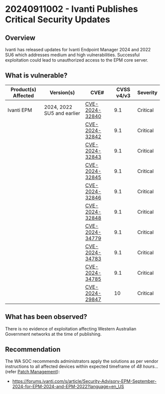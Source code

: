 # 20240911002 - Ivanti Publishes Critical Security Updates

## Overview

Ivanti has released updates for Ivanti Endpoint Manager 2024 and 2022 SU6 which addresses medium and high vulnerabilities. Successful exploitation could lead to unauthorized access to the EPM core server.

## What is vulnerable?

| **Product(s) Affected** | **Version(s)**             | **CVE#**                                                          | **CVSS v4/v3** | **Severity** |
| ----------------------- | -------------------------- | ----------------------------------------------------------------- | -------------- | ------------ |
| Ivanti EPM              | 2024, 2022 SU5 and earlier | [CVE-2024-32840](https://nvd.nist.gov/vuln/detail/CVE-2024-32840) | 9.1            | Critical     |
|                         |                            | [CVE-2024-32842](https://nvd.nist.gov/vuln/detail/CVE-2024-32842) | 9.1            | Critical     |
|                         |                            | [CVE-2024-32843](https://nvd.nist.gov/vuln/detail/CVE-2024-32843) | 9.1            | Critical     |
|                         |                            | [CVE-2024-32845](https://nvd.nist.gov/vuln/detail/CVE-2024-32845) | 9.1            | Critical     |
|                         |                            | [CVE-2024-32846](https://nvd.nist.gov/vuln/detail/CVE-2024-32846) | 9.1            | Critical     |
|                         |                            | [CVE-2024-32848](https://nvd.nist.gov/vuln/detail/CVE-2024-32848) | 9.1            | Critical     |
|                         |                            | [CVE-2024-34779](https://nvd.nist.gov/vuln/detail/CVE-2024-34779) | 9.1            | Critical     |
|                         |                            | [CVE-2024-34783](https://nvd.nist.gov/vuln/detail/CVE-2024-34783) | 9.1            | Critical     |
|                         |                            | [CVE-2024-34785](https://nvd.nist.gov/vuln/detail/CVE-2024-34785) | 9.1            | Critical     |
|                         |                            | [CVE-2024-29847](https://nvd.nist.gov/vuln/detail/CVE-2024-29847) | 10             | Critical     |

## What has been observed?

There is no evidence of exploitation affecting Western Australian Government networks at the time of publishing.

## Recommendation

The WA SOC recommends administrators apply the solutions as per vendor instructions to all affected devices within expected timeframe of *48 hours...* (refer [Patch Management](../guidelines/patch-management.md)):

- <https://forums.ivanti.com/s/article/Security-Advisory-EPM-September-2024-for-EPM-2024-and-EPM-2022?language=en_US>

